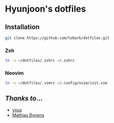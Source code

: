 # Hyunjoon's dotfiles

## Installation
```sh
git clone https://github.com/tobark/dotfiles.git
```

### Zsh
```sh
ln -s ~/dotfiles/.zshrc ~/.zshrc
```

### Neovim
```sh
ln -s ~/dotfiles/.vimrc ~/.config/nvim/init.vim
```

## *Thanks to*...
- [yous](https://github.com/yous/dotfiles)
- [Mathias Bynens](https://github.com/mathiasbynens/dotfiles)

